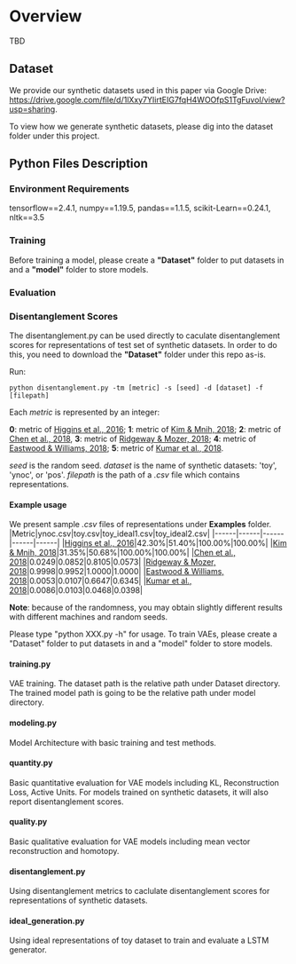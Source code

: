 # Overview
TBD
## Dataset
We provide our synthetic datasets used in this paper via Google Drive: https://drive.google.com/file/d/1lXxy7YIirtEIG7fqH4WOOfpS1TgFuvoI/view?usp=sharing. 

To view how we generate synthetic datasets, please dig into the dataset folder under this project.

## Python Files Description
### Environment Requirements
tensorflow==2.4.1, numpy==1.19.5, pandas==1.1.5, scikit-Learn==0.24.1, nltk==3.5

### Training
Before training a model, please create a **"Dataset"** folder to put datasets in and a **"model"** folder to store models. 

### Evaluation

### Disentanglement Scores
The disentanglement.py can be used directly to caculate disentanglement scores for representations of test set of synthetic datasets. In order to do this, you need to download the **"Dataset"** folder under this repo as-is.

Run:
```
python disentanglement.py -tm [metric] -s [seed] -d [dataset] -f [filepath]
```
Each *metric* is represented by an integer: 

**0**: metric of [Higgins et al., 2016](https://openreview.net/forum?id=Sy2fzU9gl); **1**: metric of [Kim & Mnih, 2018](http://proceedings.mlr.press/v80/kim18b.html); **2**: metric of [Chen et al., 2018](https://proceedings.neurips.cc/paper/2018/file/1ee3dfcd8a0645a25a35977997223d22-Paper.pdf), **3**: metric of [Ridgeway & Mozer, 2018](https://proceedings.neurips.cc/paper/2018/file/2b24d495052a8ce66358eb576b8912c8-Paper.pdf); **4**: metric of [Eastwood & Williams, 2018](https://openreview.net/forum?id=By-7dz-AZ); **5**: metric of [Kumar et al., 2018](https://openreview.net/forum?id=H1kG7GZAW).

*seed* is the random seed. *dataset* is the name of synthetic datasets: 'toy', 'ynoc', or 'pos'. *filepath* is the path of a *.csv* file which contains representations.

#### Example usage
We present sample *.csv* files of representations under **Examples** folder.
|Metric|ynoc.csv|toy.csv|toy_ideal1.csv|toy_ideal2.csv|
|------|------|------|------|------|
|[Higgins et al., 2016](https://openreview.net/forum?id=Sy2fzU9gl)|42.30%|51.40%|100.00%|100.00%|
|[Kim & Mnih, 2018](http://proceedings.mlr.press/v80/kim18b.html)|31.35%|50.68%|100.00%|100.00%|
|[Chen et al., 2018](https://proceedings.neurips.cc/paper/2018/file/1ee3dfcd8a0645a25a35977997223d22-Paper.pdf)|0.0249|0.0852|0.8105|0.0573|
|[Ridgeway & Mozer, 2018](https://proceedings.neurips.cc/paper/2018/file/2b24d495052a8ce66358eb576b8912c8-Paper.pdf)|0.9998|0.9952|1.0000|1.0000|
|[Eastwood & Williams, 2018](https://openreview.net/forum?id=By-7dz-AZ)|0.0053|0.0107|0.6647|0.6345|
|[Kumar et al., 2018](https://openreview.net/forum?id=H1kG7GZAW)|0.0086|0.0103|0.0468|0.0398|

**Note**: because of the randomness, you may obtain slightly different results with different machines and random seeds.

Please type "python XXX.py -h" for usage. To train VAEs, please create a "Dataset" folder to put datasets in and a "model" folder to store models.
#### training.py
VAE training. The dataset path is the relative path under Dataset directory. The trained model path is going to be the relative path under model directory.
#### modeling.py
Model Architecture with basic training and test methods.
#### quantity.py
Basic quantitative evaluation for VAE models including KL, Reconstruction Loss, Active Units. For models trained on synthetic datasets, it will also report disentanglement scores.
#### quality.py
Basic qualitative evaluation for VAE models including mean vector reconstruction and homotopy.
#### disentanglement.py
Using disentanglement metrics to caclulate disentanglement scores for representations of synthetic datasets.
#### ideal_generation.py
Using ideal representations of toy dataset to train and evaluate a LSTM generator.
